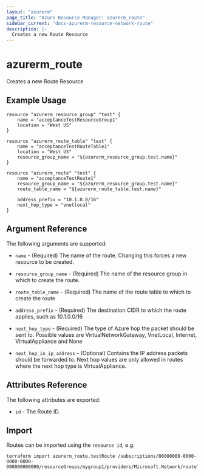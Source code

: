 ```yaml
---
layout: "azurerm"
page_title: "Azure Resource Manager: azurerm_route"
sidebar_current: "docs-azurerm-resource-network-route"
description: |-
  Creates a new Route Resource
---
```


# azurerm\_route

Creates a new Route Resource

## Example Usage

```
resource "azurerm_resource_group" "test" {
    name = "acceptanceTestResourceGroup1"
    location = "West US"
}

resource "azurerm_route_table" "test" {
    name = "acceptanceTestRouteTable1"
    location = "West US"
    resource_group_name = "${azurerm_resource_group.test.name}"
}

resource "azurerm_route" "test" {
    name = "acceptanceTestRoute1"
    resource_group_name = "${azurerm_resource_group.test.name}"
    route_table_name = "${azurerm_route_table.test.name}"

    address_prefix = "10.1.0.0/16"
    next_hop_type = "vnetlocal"
}
```

## Argument Reference

The following arguments are supported:

* `name` - (Required) The name of the route. Changing this forces a
    new resource to be created.

* `resource_group_name` - (Required) The name of the resource group in which to
    create the route.
    
    
* `route_table_name` - (Required) The name of the route table to which to create the route
    
* `address_prefix` - (Required) The destination CIDR to which the route applies, such as 10.1.0.0/16

* `next_hop_type` - (Required) The type of Azure hop the packet should be sent to.
                               Possible values are VirtualNetworkGateway, VnetLocal, Internet, VirtualAppliance and None

* `next_hop_in_ip_address` - (Optional) Contains the IP address packets should be forwarded to. Next hop values are only allowed in routes where the next hop type is VirtualAppliance.

## Attributes Reference

The following attributes are exported:

* `id` - The Route ID.

## Import


Routes can be imported using the `resource id`, e.g. 
```
terraform import azurerm_route.testRoute /subscriptions/00000000-0000-0000-0000-000000000000/resourceGroups/mygroup1/providers/Microsoft.Network/routeTables/mytable1/routes/myroute1
```
